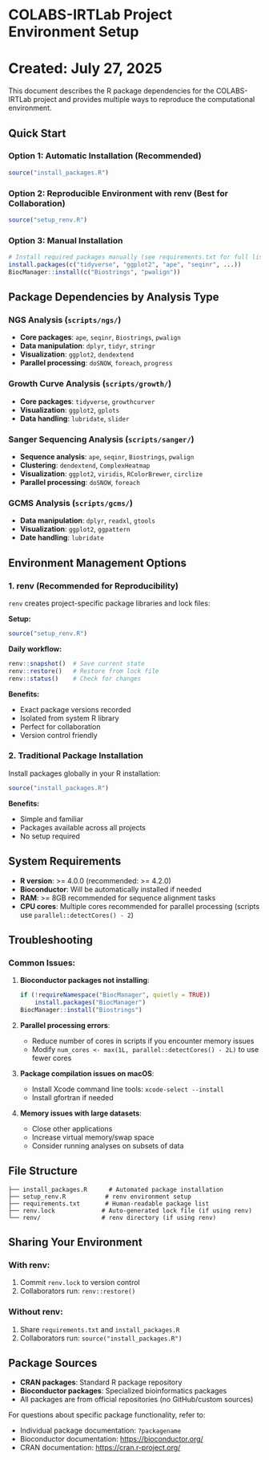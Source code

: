 # COLABS-IRTLab Project Environment Setup
# Created: July 27, 2025

This document describes the R package dependencies for the COLABS-IRTLab project and provides multiple ways to reproduce the computational environment.

## Quick Start

### Option 1: Automatic Installation (Recommended)
```r
source("install_packages.R")
```

### Option 2: Reproducible Environment with renv (Best for Collaboration)
```r
source("setup_renv.R")
```

### Option 3: Manual Installation
```r
# Install required packages manually (see requirements.txt for full list)
install.packages(c("tidyverse", "ggplot2", "ape", "seqinr", ...))
BiocManager::install(c("Biostrings", "pwalign"))
```

## Package Dependencies by Analysis Type

### NGS Analysis (`scripts/ngs/`)
- **Core packages**: `ape`, `seqinr`, `Biostrings`, `pwalign`
- **Data manipulation**: `dplyr`, `tidyr`, `stringr`
- **Visualization**: `ggplot2`, `dendextend`
- **Parallel processing**: `doSNOW`, `foreach`, `progress`

### Growth Curve Analysis (`scripts/growth/`)
- **Core packages**: `tidyverse`, `growthcurver`
- **Visualization**: `ggplot2`, `gplots`
- **Data handling**: `lubridate`, `slider`

### Sanger Sequencing Analysis (`scripts/sanger/`)
- **Sequence analysis**: `ape`, `seqinr`, `Biostrings`, `pwalign`
- **Clustering**: `dendextend`, `ComplexHeatmap`
- **Visualization**: `ggplot2`, `viridis`, `RColorBrewer`, `circlize`
- **Parallel processing**: `doSNOW`, `foreach`

### GCMS Analysis (`scripts/gcms/`)
- **Data manipulation**: `dplyr`, `readxl`, `gtools`
- **Visualization**: `ggplot2`, `ggpattern`
- **Date handling**: `lubridate`

## Environment Management Options

### 1. renv (Recommended for Reproducibility)
`renv` creates project-specific package libraries and lock files:

**Setup:**
```r
source("setup_renv.R")
```

**Daily workflow:**
```r
renv::snapshot()  # Save current state
renv::restore()   # Restore from lock file
renv::status()    # Check for changes
```

**Benefits:**
- Exact package versions recorded
- Isolated from system R library
- Perfect for collaboration
- Version control friendly

### 2. Traditional Package Installation
Install packages globally in your R installation:

```r
source("install_packages.R")
```

**Benefits:**
- Simple and familiar
- Packages available across all projects
- No setup required

## System Requirements

- **R version**: >= 4.0.0 (recommended: >= 4.2.0)
- **Bioconductor**: Will be automatically installed if needed
- **RAM**: >= 8GB recommended for sequence alignment tasks
- **CPU cores**: Multiple cores recommended for parallel processing (scripts use `parallel::detectCores() - 2`)

## Troubleshooting

### Common Issues:

1. **Bioconductor packages not installing**:
   ```r
   if (!requireNamespace("BiocManager", quietly = TRUE))
       install.packages("BiocManager")
   BiocManager::install("Biostrings")
   ```

2. **Parallel processing errors**:
   - Reduce number of cores in scripts if you encounter memory issues
   - Modify `num_cores <- max(1L, parallel::detectCores() - 2L)` to use fewer cores

3. **Package compilation issues on macOS**:
   - Install Xcode command line tools: `xcode-select --install`
   - Install gfortran if needed

4. **Memory issues with large datasets**:
   - Close other applications
   - Increase virtual memory/swap space
   - Consider running analyses on subsets of data

## File Structure

```
├── install_packages.R      # Automated package installation
├── setup_renv.R           # renv environment setup
├── requirements.txt       # Human-readable package list
├── renv.lock             # Auto-generated lock file (if using renv)
└── renv/                 # renv directory (if using renv)
```

## Sharing Your Environment

### With renv:
1. Commit `renv.lock` to version control
2. Collaborators run: `renv::restore()`

### Without renv:
1. Share `requirements.txt` and `install_packages.R`
2. Collaborators run: `source("install_packages.R")`

## Package Sources

- **CRAN packages**: Standard R package repository
- **Bioconductor packages**: Specialized bioinformatics packages
- All packages are from official repositories (no GitHub/custom sources)

For questions about specific package functionality, refer to:
- Individual package documentation: `?packagename`
- Bioconductor documentation: https://bioconductor.org/
- CRAN documentation: https://cran.r-project.org/
